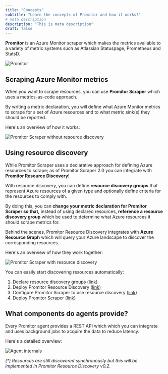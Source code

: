 ```yaml
---
title: "Concepts"
subtitle: "Learn the concepts of Promitor and how it works?"
# meta description
description: "This is meta description"
draft: false
---
```


**Promitor** is an Azure Monitor scraper which makes the metrics available
to a variety of metric systems such as Atlassian Statuspage, Prometheus and StatsD.

![Promitor](https://docs.promitor.io/media/concepts/high-level.png)

## Scraping Azure Monitor metrics

When you want to scrape resources, you can use **Promitor Scraper** which uses a metrics-as-code approach.

By writing a metric declaration, you will define what Azure Monitor metrics to scrape for a set of Azure resources and
 to what metric sink(s) they should be reported.

Here's an overview of how it works:

![Promitor Scraper without resource discovery](https://docs.promitor.io/media/concepts/how-it-works-without-discovery.png)

## Using resource discovery

While Promitor Scraper uses a declarative approach for defining Azure resources to scrape; as of Promitor Scraper 2.0
 you can integrate with **Promitor Resource Discovery**!

With resource discovery, you can define **resource discovery groups** that represent Azure resources of a given type and
 optionally define criteria for the resources to comply with.

By doing this, you can **change your metric declaration for Promitor Scraper so that,** instead of using declared resources,
 **reference a resource discovery group** which be used to determine what Azure resources it should scrape
 metrics for.

Behind the scenes, Promitor Resource Discovery integrates with **Azure Resource Graph** which will query your Azure landscape
 to discover the corresponding resources.

Here's an overview of how they work together:

![Promitor Scraper with resource discovery](https://docs.promitor.io/media/concepts/how-it-works-with-discovery.png)

You can easily start discovering resources automatically:

1. Declare resource discovery groups ([link](https://docs.promitor.io/configuration/v2.x/resource-discovery))
2. Deploy Promitor Resource Discovery ([link](https://docs.promitor.io/deployment/resource-discovery))
3. Configure Promitor Scraper to use resource discovery ([link](https://docs.promitor.io/configuration/v2.x/runtime/scraper#using-resource-discovery))
4. Deploy Promitor Scraper ([link](https://docs.promitor.io/deployment/scraper))

## What components do agents provide?

Every Promitor agent provides a REST API which which you can integrate and uses background jobs to acquire the data
 to reduce latency.

Here's a detailed overview:

![Agent internals](https://docs.promitor.io/media/concepts/agent-internals.png)

_(*) Resources are still discovered synchronously but this will be implemented in Promitor Resource Discovery v0.2._